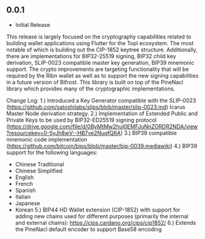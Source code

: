 ## 0.0.1

* Initial Release

This release is largely focused on the cryptography capabilities related to building wallet applications using Flutter for the Topl ecosystem. The most notable of which is building out the CIP-1852 keytree structure. Additionally, there are implementations for BIP32-25519 signing, BIP32 child key derivation, SLIP-0023 compatible master key generation, BIP39 mnemonic support. The crypto improvements are targeting functionality that will be required by the Ribn wallet as well as to support the new signing capabilities in a future version of Bifrost. This library is built on top of the PineNacl library which provides many of the cryptographic implementations.

Change Log:
1.) Introduced a Key Generator compatible with the SLIP-0023 (https://github.com/satoshilabs/slips/blob/master/slip-0023.md) Icarus Master Node derivation strategy.
2.) Implementation of Extended Public and Private Keys to be used by BIP32-ED25519 signing protocol (https://drive.google.com/file/d/0ByMtMw2hul0EMFJuNnZORDR2NDA/view?resourcekey=0-5yJh8wV--HB7ve2NuqfQ6A)
3.) BIP39 compatible mnemonic code implementation (https://github.com/bitcoin/bips/blob/master/bip-0039.mediawiki)
4.) BIP39 support for the following languages:
- Chinese Traditional
- Chinese Simplified
- English
- French
- Spanish
- Italian
- Japanese
- Korean
5.) BIP44 HD Wallet extension (CIP-1852) with support for adding new chains used for different purposes (primarily the internal and external chains): https://cips.cardano.org/cips/cip1852/
6.) Extends the PineNacl default encoder to support Base58 encoding

